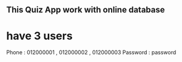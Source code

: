 ## This Quiz App work with online database 
# have 3 users
Phone : 012000001 , 012000002 , 012000003 
Password : password 
